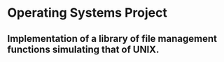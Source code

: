# Operating Systems Project

## Implementation of a library of file management functions simulating that of **UNIX**.
